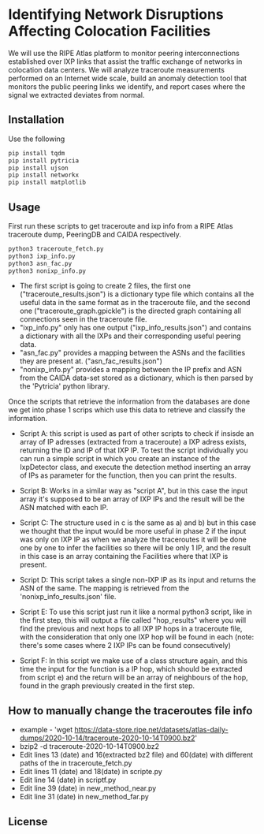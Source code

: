 # Identifying Network Disruptions Affecting Colocation Facilities

We will use the RIPE Atlas platform to monitor peering interconnections established over IXP links that assist the traffic exchange of networks in colocation data centers.  We will analyze traceroute measurements performed on an Internet wide scale, build an anomaly detection tool that monitors the public peering links we identify, and report cases where the signal we extracted deviates from normal.

## Installation

Use the following 

```bash
pip install tqdm
pip install pytricia
pip install ujson
pip install networkx
pip install matplotlib
```

## Usage

First run these scripts to get traceroute and ixp info from a RIPE Atlas traceroute dump, PeeringDB and CAIDA respectively.

```bash
python3 traceroute_fetch.py
python3 ixp_info.py
python3 asn_fac.py
python3 nonixp_info.py
```
* The first script is going to create 2 files, the first one ("traceroute_results.json") is a dictionary type file which contains all the useful data in the same format as in the traceroute file, and the second one ("traceroute_graph.gpickle") is the directed graph containing all connections seen in the traceroute file.
* "ixp_info.py" only has one output ("ixp_info_results.json") and contains a dictionary with all the IXPs and their corresponding useful peering data.
* "asn_fac.py" provides a mapping between the ASNs and the facilities they are present at. ("asn_fac_results.json")
* "nonixp_info.py" provides a mapping between the IP prefix and ASN from the CAIDA data-set stored as a dictionary, which is then parsed by the 'Pytricia' python library.


Once the scripts that retrieve the information from the databases are done we get into phase 1 scrips which use this data to retrieve and classify the information.

* Script A: this script is used as part of other scripts to check if insisde an array of IP adresses (extracted from a traceroute) a IXP adress exists, returning the ID and IP of that IXP IP. To test the script individually you can run a simple script in which you create an instance of the IxpDetector class, and execute the detection method inserting an array of IPs as parameter for the function, then you can print the results.

* Script B: Works in a similar way as "script A", but in this case the input array it's supposed to be an array of IXP IPs and the result will be the ASN matched with each IP.

* Script C: The structure used in c is the same as a) and b) but in this case we thought that the input would be more useful in phase 2 if the input was only on IXP IP as when we analyze the traceroutes it will be done one by one to infer the facilities so there will be only 1 IP, and the result in this case is an array containing the Facilities where that IXP is present.

* Script D: This script takes a single non-IXP IP as its input and returns the ASN of the same. The mapping is retrieved from the 'nonixp_info_results.json' file. 

* Script E: To use this script just run it like a normal python3 script, like in the first step, this will output a file called "hop_results" where you will find the previous and next hops to all IXP IP hops in a traceroute file, with the consideration that only one IXP hop will be found in each (note: there's some cases where 2 IXP IPs can be found consecutively)

* Script F: In this script we make use of a class structure again, and this time the input for the function is a IP hop, which should be extracted from script e) and the return will be an array of neighbours of the hop, found in the graph previously created in the first step.

## How to manually change the traceroutes file info

* example - 'wget https://data-store.ripe.net/datasets/atlas-daily-dumps/2020-10-14/traceroute-2020-10-14T0900.bz2'
* bzip2 -d traceroute-2020-10-14T0900.bz2
* Edit lines 13 (date) and 16(extracted bz2 file) and 60(date) with different paths of the  in traceroute_fetch.py
* Edit lines 11 (date) and 18(date) in scripte.py
* Edit line 14 (date) in scriptf.py
* Edit line 39 (date) in new_method_near.py
* Edit line 31 (date) in new_method_far.py


## License

